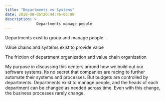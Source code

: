 ```yaml
---
title: "Departments vs Systems"
date: 2018-08-06T20:44:46-05:00
description: >
              Departments manage people
---
```


Departments exist to group and manage people.

Value chains and systems exist to provide value

The friction of department organization and value chain organization

My purpose in discussing this centers around how we build out our software systems. Its no secret that companies are racing to further automate their systems and processes. But budgets are controlled by departments. Departments exist to manage people, and the heads of each department can be changed as needed across time. Even with this change, the business processes rarely change.